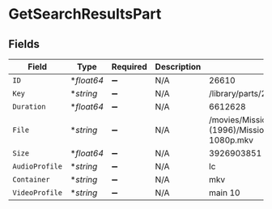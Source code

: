 # GetSearchResultsPart


## Fields

| Field                                                                        | Type                                                                         | Required                                                                     | Description                                                                  | Example                                                                      |
| ---------------------------------------------------------------------------- | ---------------------------------------------------------------------------- | ---------------------------------------------------------------------------- | ---------------------------------------------------------------------------- | ---------------------------------------------------------------------------- |
| `ID`                                                                         | **float64*                                                                   | :heavy_minus_sign:                                                           | N/A                                                                          | 26610                                                                        |
| `Key`                                                                        | **string*                                                                    | :heavy_minus_sign:                                                           | N/A                                                                          | /library/parts/26610/1589234571/file.mkv                                     |
| `Duration`                                                                   | **float64*                                                                   | :heavy_minus_sign:                                                           | N/A                                                                          | 6612628                                                                      |
| `File`                                                                       | **string*                                                                    | :heavy_minus_sign:                                                           | N/A                                                                          | /movies/Mission Impossible (1996)/Mission Impossible (1996) Bluray-1080p.mkv |
| `Size`                                                                       | **float64*                                                                   | :heavy_minus_sign:                                                           | N/A                                                                          | 3926903851                                                                   |
| `AudioProfile`                                                               | **string*                                                                    | :heavy_minus_sign:                                                           | N/A                                                                          | lc                                                                           |
| `Container`                                                                  | **string*                                                                    | :heavy_minus_sign:                                                           | N/A                                                                          | mkv                                                                          |
| `VideoProfile`                                                               | **string*                                                                    | :heavy_minus_sign:                                                           | N/A                                                                          | main 10                                                                      |